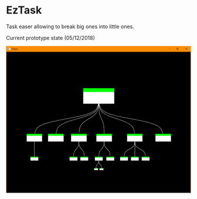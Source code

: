 # EzTask

Task easer allowing to break big ones into little ones.

Current prototype state (05/12/2018)

![Prototype](https://github.com/johnBuffer/EzTask/blob/master/img/eztask.png)
